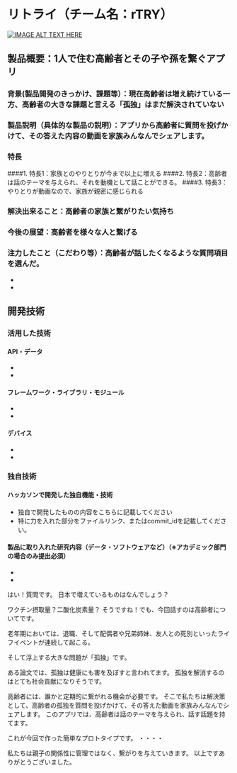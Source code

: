 # リトライ（チーム名：rTRY）

[![IMAGE ALT TEXT HERE](https://jphacks.com/wp-content/uploads/2021/07/JPHACKS2021_ogp.jpg)](https://www.youtube.com/watch?v=LUPQFB4QyVo)

## 製品概要：1人で住む高齢者とその子や孫を繋ぐアプリ
### 背景(製品開発のきっかけ、課題等）：現在高齢者は増え続けている一方、高齢者の大きな課題と言える「孤独」はまだ解決されていない
### 製品説明（具体的な製品の説明）：アプリから高齢者に質問を投げかけて、その答えた内容の動画を家族みんなんでシェアします。
### 特長
####1. 特長1：家族とのやりとりが今まで以上に増える
####2. 特長2：高齢者は話のテーマを与えられ、それを動機として話ことができる。
####3. 特長3：やりとりが動画なので、家族が親密に感じられる

### 解決出来ること：高齢者の家族と繋がりたい気持ち
### 今後の展望：高齢者を様々な人と繋げる
### 注力したこと（こだわり等）：高齢者が話したくなるような質問項目を選んだ。
* 
* 

## 開発技術
### 活用した技術
#### API・データ
* 
* 

#### フレームワーク・ライブラリ・モジュール
* 
* 

#### デバイス
* 
* 

### 独自技術
#### ハッカソンで開発した独自機能・技術
* 独自で開発したものの内容をこちらに記載してください
* 特に力を入れた部分をファイルリンク、またはcommit_idを記載してください。

#### 製品に取り入れた研究内容（データ・ソフトウェアなど）（※アカデミック部門の場合のみ提出必須）
* 
* 
はい！質問です。
日本で増えているものはなんでしょう？

ワクチン摂取量？二酸化炭素量？
そうですね！でも、今回話すのは高齢者についてです。


老年期においては、退職、そして配偶者や兄弟姉妹、友人との死別といったライフイベントが連続して起こる。

そして浮上する大きな問題が「孤独」です。


ある論文では、孤独は健康にも害を及ぼすと言われてます。
孤独を解消するのはとても社会貢献になりそうです。


高齢者には、誰かと定期的に繋がれる機会が必要です。
そこで私たちは解決策として、高齢者の孤独を質問を投げかけて、その答えた動画を家族みんなんでシェアします。
このアプリでは、高齢者は話のテーマを与えられ、話す話題を持てます。




これが今回で作った簡単なプロトタイプです。
・・・・



私たちは親子の関係性に管理ではなく、繋がりを与えていきます。
以上ですありがとうございました。
